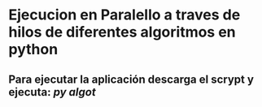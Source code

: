 # Ejecucion en Paralello a traves de hilos de diferentes algoritmos en python
## Para ejecutar la aplicación descarga el scrypt y ejecuta: *py algot*
